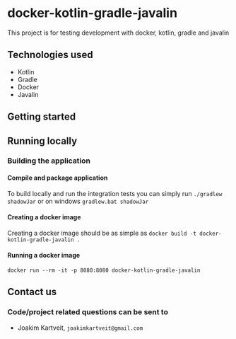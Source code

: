 # docker-kotlin-gradle-javalin
This project is for testing development with docker, kotlin, gradle and javalin

## Technologies used
* Kotlin
* Gradle
* Docker
* Javalin

## Getting started
## Running locally

### Building the application
#### Compile and package application
To build locally and run the integration tests you can simply run `./gradlew shadowJar` or on windows 
`gradlew.bat shadowJar`

#### Creating a docker image
Creating a docker image should be as simple as `docker build -t docker-kotlin-gradle-javalin .`

#### Running a docker image
`docker run --rm -it -p 8080:8080 docker-kotlin-gradle-javalin`

## Contact us
### Code/project related questions can be sent to
* Joakim Kartveit, `joakimkartveit@gmail.com`
